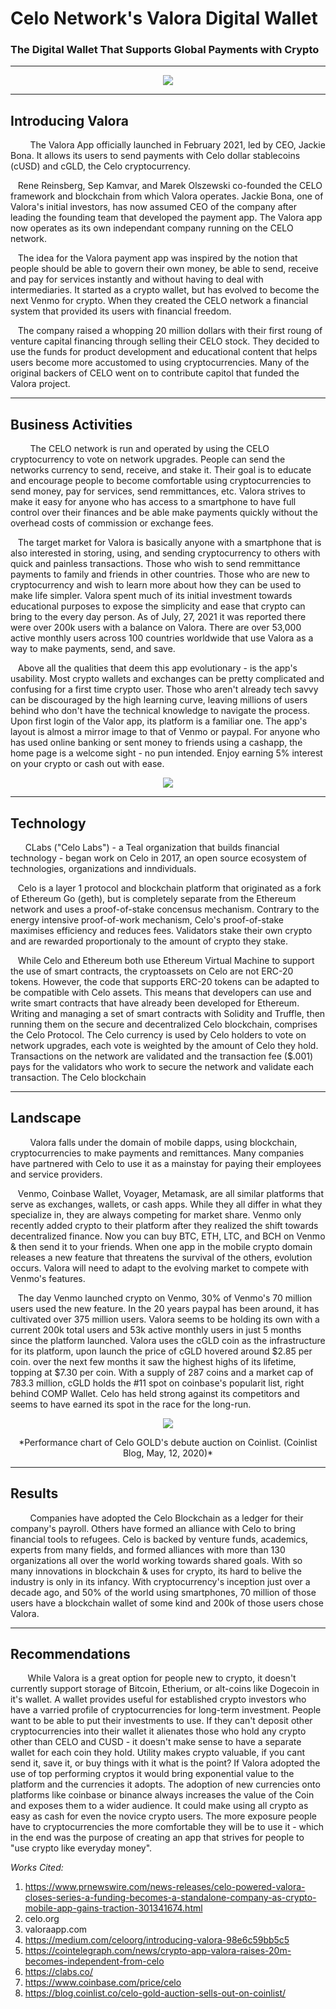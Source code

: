 

# Celo Network's Valora Digital Wallet
### The Digital Wallet That Supports Global Payments with Crypto 
----
 <p align="center">
  <img width="" height="" src="https://play-lh.googleusercontent.com/hXkOFFMLazYOJkSXBP1aqp24l2Kq0QcZ8BF5EODs_i3pSDjQw8rz2Casp0O-Gs8Y4w">
</p>

----
## Introducing Valora
&nbsp;&nbsp;&nbsp;&nbsp;&nbsp;&nbsp;&nbsp;&nbsp;The Valora App officially launched in February 2021, led by CEO, Jackie Bona. It allows its users to send payments with Celo dollar stablecoins (cUSD) and cGLD, the Celo cryptocurrency. 

&nbsp;&nbsp;&nbsp;Rene Reinsberg, Sep Kamvar, and Marek Olszewski co-founded the CELO framework and blockchain from which Valora operates. Jackie Bona, one of Valora's initial investors, has now assumed CEO of the company after leading the founding team that developed the payment app. The Valora app now operates as its own independant company running on the CELO network. 

&nbsp;&nbsp;&nbsp;The idea for the Valora payment app was inspired by the notion that people should be able to govern their own money, be able to send, receive and pay for services instantly and without having to deal with intermediaries. It started as a crypto wallet, but has evolved to become the next Venmo for crypto. When they created the CELO network  a financial system that provided its users with financial freedom. 

&nbsp;&nbsp;&nbsp;The company raised a whopping 20 million dollars with their first roung of venture capital financing through selling their CELO stock. They decided to use the funds for product development and educational content that helps users become more accustomed to using cryptocurrencies. Many of the original backers of CELO went on to contribute capitol that funded the Valora project.  

----

## Business Activities
&nbsp;&nbsp;&nbsp;&nbsp;&nbsp;&nbsp;&nbsp;&nbsp;The CELO network is run and operated by using the CELO cryptocurrency to vote on network upgrades. People can send the networks currency to send, receive, and stake it. Their goal is to educate and encourage people to become comfortable using cryptocurrencies to send money, pay for services, send remmittances, etc. Valora strives to make it easy for anyone who has access to a smartphone to have full control over their finances and be able make payments quickly without the overhead costs of commission or exchange fees. 

&nbsp;&nbsp;&nbsp;The target market for Valora is basically anyone with a smartphone that is also interested in storing, using, and sending cryptocurrency to others with quick and painless transactions. Those who wish to send remmittance payments to family and friends in other countries. Those who are new to cryptocurrency and wish to learn more about how they can be used to make life simpler. Valora spent much of its initial investment towards educational purposes to expose the simplicity and ease that crypto can bring to the every day person. As of July, 27, 2021 it was reported there were over 200k users with a balance on Valora. There are over 53,000 active monthly users across 100 countries worldwide that use Valora as a way to make payments, send, and save. 

&nbsp;&nbsp;&nbsp;Above all the qualities that deem this app evolutionary - is the app's usability. Most crypto wallets and exchanges can be pretty complicated and confusing for a first time crypto user. Those who aren't already tech savvy can be discouraged by the high learning curve, leaving millions of users behind who don't have the technical knowledge to navigate the process. Upon first login of the Valor app, its platform is a familiar one. The app's layout is almost a mirror image to that of Venmo or paypal. For anyone who has used online banking or sent money to friends using a cashapp, the home page is a welcome sight - no pun intended. Enjoy earning 5% interest on your crypto or cash out with ease.

<p align="center" >
<img width="" height="" src="https://images.ctfassets.net/ydgnnqrxvkzo/1HUeAm167SrItOF00qYUbk/ffe7a96d17bdfac07589fdef3324f346/Request__1_.jpg"></p>

----
## Technology
 &nbsp;&nbsp;&nbsp;&nbsp;&nbsp;&nbsp;CLabs ("Celo Labs") - a Teal organization that builds financial technology - began work on Celo in 2017, an open source ecosystem of technologies, organizations and inndividuals. 

 &nbsp;&nbsp;&nbsp;Celo is a layer 1 protocol and blockchain platform that originated as a fork of Ethereum Go (geth), but is completely separate from the Ethereum network and uses a proof-of-stake concensus mechanism. Contrary to the energy intensive proof-of-work mechanism, Celo's proof-of-stake maximises efficiency and reduces fees. Validators stake their own crypto and are rewarded proportionaly to the amount of crypto they stake. 

 &nbsp;&nbsp;&nbsp;While Celo and Ethereum both use Ethereum Virtual Machine to support the use of smart contracts, the cryptoassets on Celo are not ERC-20 tokens. However, the code that supports ERC-20 tokens can be adapted to be compatible with Celo assets. This means that developers can use and write smart contracts that have already been developed for Ethereum. Writing and managing a set of smart contracts with Solidity and Truffle, then running them on the secure and decentralized Celo blockchain, comprises the Celo Protocol. The Celo currency is used by Celo holders to vote on network upgrades, each vote is weighted by the amount of Celo they hold. Transactions on the network are validated and the transaction fee ($.001) pays for the validators who work to secure the network and validate each transaction. The Celo blockchain

----
## Landscape
&nbsp;&nbsp;&nbsp;&nbsp;&nbsp;&nbsp;&nbsp;&nbsp;Valora falls under the domain of mobile dapps, using blockchain, cryptocurrencies to make payments and remittances.  Many companies have partnered with Celo to use it as a mainstay for paying their employees and service providers. 

&nbsp;&nbsp;&nbsp;Venmo, Coinbase Wallet, Voyager, Metamask, are all similar platforms that serve as exchanges, wallets, or cash apps. While they all differ in what they specialize in, they are always competing for market share. Venmo only recently added crypto to their platform after they realized the shift towards decentralized finance. Now you can buy BTC, ETH, LTC, and BCH on Venmo & then send it to your friends. When one app in the mobile crypto domain releases a new feature that threatens the survival of the others, evolution occurs. Valora will need to adapt to the evolving market to compete with Venmo's features. 

&nbsp;&nbsp;&nbsp;The day Venmo launched crypto on Venmo, 30% of Venmo's 70 million users used the new feature. In the 20 years paypal has been around, it has cultivated over 375 million users. Valora seems to be holding its own with a current 200k total users and 53k active monthly users in just 5 months since the platform launched. Valora uses the cGLD coin as the infrastructure for its platform, upon launch the price of cGLD hovered around $2.85 per coin. over the next few months it saw the highest highs of its lifetime, topping at $7.30 per coin. With a supply of 287 coins and a market cap of 783.3 million, cGLD holds the #11 spot on coinbase's popularit list, right behind COMP Wallet. Celo has held strong against its competitors and seems to have earned its spot in the race for the long-run. 

<p align="center" >
<img width="" height="" src="https://blog.coinlist.co/content/images/2020/05/auction.png">
</p>
<p align="center" >
*Performance chart of Celo GOLD's debute auction on Coinlist. (Coinlist Blog, May, 12, 2020)*
</p>

----
## Results
&nbsp;&nbsp;&nbsp;&nbsp;&nbsp;&nbsp;&nbsp;&nbsp;Companies have adopted the Celo Blockchain as a ledger for their company's payroll. Others have formed an alliance with Celo to bring financial tools to refugees. Celo is backed by venture funds, academics, experts from many fields, and formed alliances with more than 130 organizations all over the world working towards shared goals.
With so many innovations in blockchain & uses for crypto, its hard to belive the industry is only in its infancy. With cryptocurrency's inception just over a decade ago, and 50% of the world using smartphones, 70 million of those users have a blockchain wallet of some kind and 200k of those users chose Valora.

----
## Recommendations
&nbsp;&nbsp;&nbsp;&nbsp;&nbsp;&nbsp; While Valora is a great option for people new to crypto, it doesn't currently support storage of Bitcoin, Etherium, or alt-coins like Dogecoin in it's wallet. A wallet provides useful for established crypto investors who have a varried profile of cryptocurrencies for long-term investment. People want to be able to put their investments to use. If they can't deposit other cryptocurrencies into their wallet it alienates those who hold any crypto other than CELO and CUSD - it doesn't make sense to have a separate wallet for each coin they hold. Utility  makes crypto valuable, if you cant send it, save it, or buy things with it what is the point? If Valora adopted the use of top performing cryptos it would bring exponential value to the platform and the currencies it adopts. The adoption of new currencies onto platforms like coinbase or binance always increases the value of the Coin and exposes them to a wider audience. It could make using all crypto as easy as cash for even the novice crypto users. The more exposure people have to cryptocurrencies the more comfortable they will be to use it - which in the end was the purpose of creating an app that strives for people to "use crypto like everyday money". 


*Works Cited:*

1) https://www.prnewswire.com/news-releases/celo-powered-valora-closes-series-a-funding-becomes-a-standalone-company-as-crypto-mobile-app-gains-traction-301341674.html
2) celo.org
3) valoraapp.com
4) https://medium.com/celoorg/introducing-valora-98e6c59bb5c5
5) https://cointelegraph.com/news/crypto-app-valora-raises-20m-becomes-independent-from-celo
6) https://clabs.co/
7) https://www.coinbase.com/price/celo
8) https://blog.coinlist.co/celo-gold-auction-sells-out-on-coinlist/